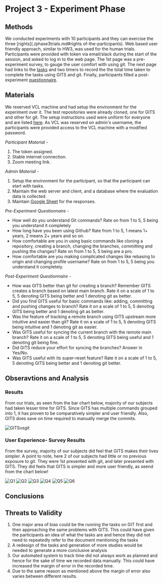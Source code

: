 # Project 3 - Experiment Phase

## Methods

We conducted experiments with 10 participants and they can exercise the three [rights](./phase3trials.md#rights of-the-participants). Web based user friendly approach, similar to HW3, was used for the human trials. Participants were provided with token via email/slack during the start of the session, and asked to log in to the web page. The 1st page was a pre-experiment survey, to gauge the user comfort with using git. The next page had links to the [tasks](./phase3trials.md#Experiment) and two timers to record the the total time taken to complete the tasks using GITS and git. Finally, participants filled a post-experiment [questionnaire](https://forms.gle/cvH3f6aYvojgsyVv5).

## Materials

We reserved VCL machine and had setup the environment for the experiment over it. The test repositories were already cloned, one for GITS and other for git. The setup instructions used were uniform for everyone and are listed [here](./phase3trials.md#vcl-steps). As VCL was reserved on admin's username, the participants were provided access to the VCL machine with a modified password.

*Participant Material -*

1. The token assigned.
2. Stable internet connection.
3. Zoom meeting link.

*Admin Material -*
  
 1. Setup the environment for the participant, so that the participant can start with tasks.
 2. Maintain the web server and client, and a database where the evaluation data is collected.
 3. Maintain [Google Sheet](https://docs.google.com/spreadsheets/d/1tOIt74jks1LuwuVr8lcL8rNQJvhnQANgWujmBZlEMG8/edit?usp=sharing) for the responses.

*Pre-Experiment Questionnaire -*

 - How well do you understand Git commands? Rate on from 1 to 5, 5 being you understand it completely
 - How long have you been using Github? Rate from 1 to 5, 1 means 1+ years, 2 means 2+ years and so on.
 - How comfortable are you in using basic commands like cloning a repository, creating a branch, changing the branches, committing and pushing the changes? Rate on from 1 to 5, 5 being are a pro.
 - How comfortable are you making complicated changes like rebasing to origin and changing profile username? Rate on from 1 to 5, 5 being you understand it completely.

*Post-Experiment Questionnaire -*

  - How was GITS better than git for creating a branch? Remember GITS creates a branch based on latest main branch. Rate it on a scale of 1 to 5, 5 denoting GITS being better and 1 denoting git as better.
  - Did you find GITS useful for basic commands like: adding, committing and pushing changes to branch? Rate it on a scale of 1 to 5, 5 denoting GITS being better and 1 denoting git as better.
  - Was the feature of tracking a remote branch using GITS upstream more intuitive and easier than git? Rate it on a scale of 1 to 5, 5 denoting GITS being intuitive and 1 denoting git as easier.
  - Was GITS useful for syncing the current branch with the remote main branch? Rate it on a scale of 1 to 5, 5 denoting GITS being useful and 1 denoting git being fine.
  - Did GITS reduce your effort for syncing the branches? Answer in Yes/No.
  - Was GITS useful with its super-reset feature? Rate it on a scale of 1 to 5, 5 denoting GITS being better and 1 denoting git better.

## Obseravtions and Analysis

### Results

From our trials, as seen from the bar chart below, majority of our subjects had taken lesser time for GITS. Since GITS has multiple commands grouped into 1, it has proven to be comparatively simpler and user friendly. Also, GITS does save on time required to manually merge the commits. 

![GITSvsgit](/images/GITSvsgit.png)

### User Experience- Survey Results

From the survey, majority of our subjects did feel that GITS makes their lives simpler. 
A point to note, here 2 of our subjects had little or no previous exposure to git. They were 1st presented with git, and later presented with GITS. They did feels that GITS is simpler and more user friendly, as seend from the chart below! 

![Q1](/images/q1.png)
![Q2](/images/q2.png)
![Q3](/images/q3.png)
![Q4](/images/q4.png)
![Q5](/images/q5.png)
![Q6](/images/q6.png)

## Conclusions


## Threats to Validity

1. One major area of bias could be the running the tasks on GIT first and then approaching the same problems with GITS. This could have given the participants an idea of what the tasks are and hence they did not need to repeatedly refer to the document mentioning the tasks
2. A redesign of the tasks and generation of more studies would be needed to generate a more conclusive analysis
3. Our automated system to track time did not always work as planned and hence for the sake of time we recorded data manually. This could have increased the margin of error in the recorded time.
4. Due to the same reason as mentioned above the margin of error also varies between different results.

